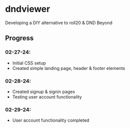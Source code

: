 # dndviewer
Developing a DIY alternative to roll20 &amp; DND Beyond

## Progress
### 02-27-24:
* Initial CSS setup
* Created simple landing page, header & footer elements
### 02-28-24:
* Created signup & signin pages
* Testing user account functionality
### 02-29-24:
* User account functionality completed
